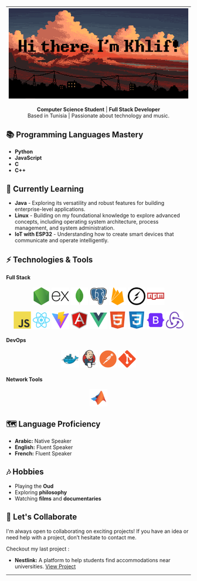 | ![Loading Spinner](00.gif) |
|:----------------------------:|

<p align="center">
  <strong>Computer Science Student</strong> | <strong>Full Stack Developer</strong> <br>
  Based in Tunisia | Passionate about technology and music.
</p>

## 📚 Programming Languages Mastery

- **Python**
- **JavaScript**
- **C**
- **C++**

## 🐝 Currently Learning

- **Java** - Exploring its versatility and robust features for building enterprise-level applications.
- **Linux** - Building on my foundational knowledge to explore advanced concepts, including operating system architecture, process management, and system administration.
- **IoT with ESP32** - Understanding how to create smart devices that communicate and operate intelligently.

## ⚡ Technologies & Tools

#### Full Stack

<p align="center">
  <!-- Backend Technologies -->
  <img src="https://raw.githubusercontent.com/devicons/devicon/master/icons/nodejs/nodejs-original.svg" width="48"/>
  <img src="https://raw.githubusercontent.com/devicons/devicon/master/icons/express/express-original.svg" width="48"/>
  <img src="https://raw.githubusercontent.com/devicons/devicon/master/icons/mongodb/mongodb-original.svg" width="48"/>
  <img src="https://raw.githubusercontent.com/devicons/devicon/master/icons/postgresql/postgresql-original.svg" width="48"/>
  <img src="https://raw.githubusercontent.com/devicons/devicon/master/icons/firebase/firebase-plain.svg" width="48"/>
  <img src="https://raw.githubusercontent.com/devicons/devicon/master/icons/socketio/socketio-original.svg" width="48"/>
  <img src="https://raw.githubusercontent.com/devicons/devicon/master/icons/npm/npm-original-wordmark.svg" width="48"/>
</p>

<p align="center">
<img src="https://raw.githubusercontent.com/devicons/devicon/master/icons/javascript/javascript-original.svg" width="48"/>
  <img src="https://raw.githubusercontent.com/devicons/devicon/master/icons/react/react-original.svg" width="48"/>
  <img src="https://raw.githubusercontent.com/devicons/devicon/master/icons/vitejs/vitejs-original.svg" width="48" />
  <img src="https://raw.githubusercontent.com/devicons/devicon/master/icons/angularjs/angularjs-original.svg" width="48"/>
  <img src="https://raw.githubusercontent.com/devicons/devicon/master/icons/vuejs/vuejs-original.svg" width="48"/>
  <img src="https://raw.githubusercontent.com/devicons/devicon/master/icons/html5/html5-original.svg" width="48"/>
  <img src="https://raw.githubusercontent.com/devicons/devicon/master/icons/css3/css3-original.svg" width="48"/>
  <img src="https://raw.githubusercontent.com/devicons/devicon/master/icons/bootstrap/bootstrap-plain.svg" width="48"/>
  <img src="https://raw.githubusercontent.com/devicons/devicon/master/icons/redux/redux-original.svg" width="48"/>
</p>

#### DevOps

<p align="center">
  <img src="https://raw.githubusercontent.com/devicons/devicon/master/icons/docker/docker-original.svg" width="48"/>
  <img src="https://raw.githubusercontent.com/devicons/devicon/master/icons/jenkins/jenkins-original.svg" width="48"/>
  <img src="https://raw.githubusercontent.com/devicons/devicon/master/icons/postman/postman-original.svg" width="48"/>
  <img src="https://raw.githubusercontent.com/devicons/devicon/master/icons/git/git-original.svg" width="48"/>
</p>

#### Network Tools

<p align="center">
  <img src="https://raw.githubusercontent.com/devicons/devicon/master/icons/matlab/matlab-original.svg" width="48"/>
</p>

## 🗺️ Language Proficiency

- <strong>Arabic:</strong> Native Speaker
- <strong>English:</strong> Fluent Speaker
- <strong>French:</strong> Fluent Speaker

## 🎶 Hobbies

- Playing the **Oud**
- Exploring **philosophy**
- Watching **films** and **documentaries**

## 🤝 Let's Collaborate

I'm always open to collaborating on exciting projects! If you have an idea or need help with a project, don’t hesitate to contact me.

Checkout my last project :

- **Nestlink:** A platform to help students find accommodations near universities. [View Project](https://nestlink.onrender.com)

---
